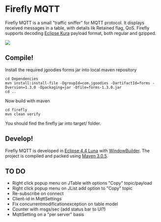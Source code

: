 # Firefly MQTT
Firefly MQTT is a small "traffic sniffer" for MQTT protocol. It displays received messages in a table, with details lik Retained flag, QoS. Firefly supports decoding [Eclipse Kura](http://www.eclipse.org/kura/) payload format, both regular and gzipped.

<img src="http://i.imgur.com/ueWVwN5.png?1">

## Compile!
Install the required jgoodies forms jar into local maven repository

    cd Dependencies
    mvn install:install-file -DgroupId=com.jgoodies -DartifactId=forms -Dversion=1.3.0 -Dpackaging=jar -Dfile=forms-1.3.0.jar
    cd ..
 
Now build with maven

    cd firefly
    mvn clean verify
    
You should find the firefly jar into target/ folder.

## Develop!

Firefly MQTT is developed in [Eclipse 4.4 Luna](http://www.eclipse.org/downloads/packages/eclipse-ide-java-ee-developers/lunasr2) with [WindowBuilder](http://www.eclipse.org/windowbuilder/download.php).
The project is compiled and packed using [Maven 3.0.5](https://maven.apache.org/download.cgi).

## TO DO
* Right click popup menu on JTable with options "Copy" topic/payload
* Right click popup menu on JList add option to "Copy" topic
* Re-subscribe on connect
* Client-id in MqttSettings
* Fix concurrentmodificationexception on table model
* Counter with msgs/sec (add status bar to UI?)
* MqttSetting on a "per server" basis

